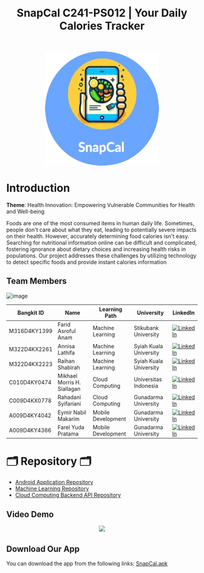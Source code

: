 <h1 align="center"> SnapCal C241-PS012 | Your Daily Calories Tracker </h1> <br>

<p align="center">
  <a>
    <img alt="SnapCal" title="SnapCal" src="https://github.com/SnapCal/.github/blob/main/Profile/Logo.png" width="300" height="300">
  </a>
</p>

<p align="center">
</p>

# Introduction

**Theme**: Health Innovation: Empowering Vulnerable Communities for Health and Well-being

Foods are one of the most consumed items in human daily life. Sometimes, people don't care about what they eat, leading to potentially severe impacts on their health. 
However, accurately determining food calories isn't easy. Searching for nutritional information online can be difficult and complicated, fostering ignorance about dietary choices and increasing health risks in populations. 
Our project addresses these challenges by utilizing technology to detect specific foods and provide instant calories information



## Team Members

![image](https://github.com/SnapCal/.github/assets/88528641/fa97f5e0-3543-458f-9a68-dc903fa54442)

| Bangkit ID    | Name                        | Learning Path       | University                       | LinkedIn                                                                                                     |
|---------------|-----------------------------|---------------------|---------------------------------|--------------------------------------------------------------------------------------------------------------|
| M316D4KY1399  | Farid Asroful Anam          | Machine Learning    | Stikubank University            | [![LinkedIn](https://img.shields.io/badge/LinkedIn-0077B5?style=for-the-badge&logo=linkedin&logoColor=white)](https://www.linkedin.com/in/farid-asroful-anam-32a59221b/)  |
| M322D4KX2261  | Annisa Lathifa              | Machine Learning    | Syiah Kuala University          | [![LinkedIn](https://img.shields.io/badge/LinkedIn-0077B5?style=for-the-badge&logo=linkedin&logoColor=white)](https://www.linkedin.com/in/annisa-lathifa/) |
| M322D4KX2223  | Raihan Shabirah             | Machine Learning    | Syiah Kuala University          | [![LinkedIn](https://img.shields.io/badge/LinkedIn-0077B5?style=for-the-badge&logo=linkedin&logoColor=white)](https://www.linkedin.com/in/raihan-shabirah-3146152a1/)  |
| C010D4KY0474  | Mikhael Morris H. Siallagan | Cloud Computing     | Universitas Indonesia           | [![LinkedIn](https://img.shields.io/badge/LinkedIn-0077B5?style=for-the-badge&logo=linkedin&logoColor=white)](https://www.linkedin.com/in/mikhaelsllgn/)        |
| C009D4KX0778  | Rahadani Syifariani         | Cloud Computing     | Gunadarma University            | [![LinkedIn](https://img.shields.io/badge/LinkedIn-0077B5?style=for-the-badge&logo=linkedin&logoColor=white)](https://www.linkedin.com/in/rahadani-syifariani/) |
| A009D4KY4042  | Eymir Nabil Makarim         | Mobile Development  | Gunadarma University            | [![LinkedIn](https://img.shields.io/badge/LinkedIn-0077B5?style=for-the-badge&logo=linkedin&logoColor=white)](https://www.linkedin.com/in/eymir-nabil-makarim/) |
| A009D4KY4366  | Farel Yuda Pratama          | Mobile Development  | Gunadarma University            | [![LinkedIn](https://img.shields.io/badge/LinkedIn-0077B5?style=for-the-badge&logo=linkedin&logoColor=white)](https://www.linkedin.com/in/farel-yuda-pratama/)  |



# 🗂️ Repository 🗂️
- [Android Application Repository](https://github.com/SnapCal/SnapCal-MD)
- [Machine Learning Repository](https://github.com/SnapCal/SnapCal-ML)
- [Cloud Computing Backend API Repository](https://github.com/SnapCal/SnapCal-CC)


## Video Demo

<p align="center">
  <a href="">
    <img src= alt="Video Demo">
  </a>
</p>


## Download Our App

You can download the app from the following links:
[SnapCal.apk](https://drive.google.com/file/d/1lEI-27HTax_QCF0ZHrsS9V5vdev8yyFB/view?usp=sharing)

